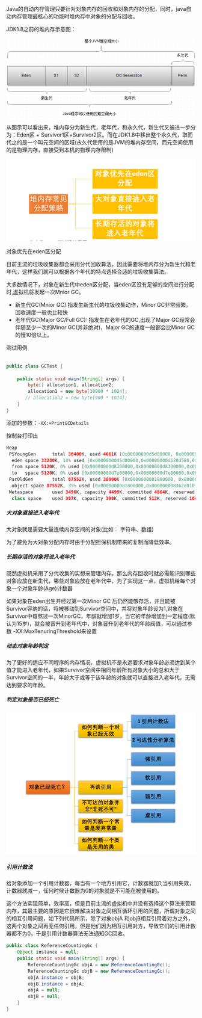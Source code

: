 Java的自动内存管理只要针对对象内存的回收和对象内存的分配，同时，java自动内存管理最核心的功能时堆内存中对象的分配与回收。

JDK1.8之前的堆内存示意图：

![](https://github.com/gaohueric/blogpicture/raw/master/jvm20.jpg)

从图示可以看出来，堆内存分为新生代，老年代，和永久代，新生代又被进一步分为：Eden区 + Survivor1区+Survivor2区。而在JDK1.8中移出整个永久代，取而代之的是一个叫元空间的区域(永久代使用的是JVM的堆内存空间，而元空间使用的是物理内存，直接受到本机的物理内存限制)

![](https://github.com/gaohueric/blogpicture/raw/master/jvm21.png)

对象优先在eden区分配

目前主流的垃圾收集器都会采用分代回收算法，因此需要将堆内存分为新生代和老年代，这样我们就可以根据各个年代的特点选择合适的垃圾收集算法。

大多数情况下，对象在新生代中eden区分配，当eden区没有足够的空间进行分配时,虚拟机将发起一次Mnior GC。

- 新生代GC(Mnior GC) 指发生新生代的垃圾收集动作，Minor GC非常频繁。回收速度一般也比较快
- 老年代GC(Major GC/Full GC): 指发生在老年代的GC,出现了Major GC经常会伴随至少一次的Minor GC(并非绝对)，Major GC的速度一般都会比Minor GC的慢10倍以上。

测试用例

```java

public class GCTest {

    public static void main(String[] args) {
        byte[] allocation1, allocation2;
        allocation1 = new byte[30900 * 1024];
       // allocation2 = new byte[900 * 1024];
    }
}
```

添加的参数：`-XX:+PrintGCDetails` 

控制台打印出

```java
Heap
 PSYoungGen      total 38400K, used 4661K [0x00000000d5d80000, 0x00000000d8800000, 0x0000000100000000)
  eden space 33280K, 14% used [0x00000000d5d80000,0x00000000d620d580,0x00000000d7e00000)
  from space 5120K, 0% used [0x00000000d8300000,0x00000000d8300000,0x00000000d8800000)
  to   space 5120K, 0% used [0x00000000d7e00000,0x00000000d7e00000,0x00000000d8300000)
 ParOldGen       total 87552K, used 30900K [0x0000000081800000, 0x0000000086d80000, 0x00000000d5d80000)
  object space 87552K, 35% used [0x0000000081800000,0x000000008362d010,0x0000000086d80000)
 Metaspace       used 3496K, capacity 4498K, committed 4864K, reserved 1056768K
  class space    used 387K, capacity 390K, committed 512K, reserved 1048576K
```

##### 大对象直接进入老年代

大对象就是需要大量连续内存空间的对象(比如： 字符串、数组)

为了避免为大对象分配内存时由于分配担保机制带来的复制而降低效率。

##### 长期存活的对象将进入老年代

既然虚拟机采用了分代收集的实想来管理内存，那么内存回收时就必需能识别哪些对象应放在新生代，哪些对象应放在老年代中，为了实现这一点，虚拟机给每个对象一个对象年龄(Age)计数器

如果对象在eden出生并经过第一次Minor GC 后仍然能够存活，并且能被Survivor容纳的话，将被移动到Survivor空间中，并将对象年龄设为1,对象在Survivor中每熬过一次MinorGC，年龄就增加1岁，当它的年龄增加到一定程度(默认为15岁)，就会被晋升到老年代中，对象晋升到老年代的年龄阀值，可以通过参数 -XX:MaxTenuringThreshold来设置

##### 动态对象年龄判定

为了更好的适应不同程序的内存情况，虚拟机不是永远要求对象年龄必须达到某个值才能进入老年代，如果Survivor空间中相同年龄所有对象大小的总和大于Survivor空间的一半，年龄大于或等于该年龄的对象就可以直接进入老年代，无需达到要求的年龄。



##### 判定对象是否已经死亡

![](https://github.com/gaohueric/blogpicture/raw/master/jvm25.jpg)



##### 引用计数法

给对象添加一个引用计数器，每当有一个地方引用它，计数器就加1;当引用失效，计数器就减一，任何时候计数器为0的对象就是不可能在被使用的。

这个方法实现简单，效率高，但是目前主流的虚拟机中并没有选择这个算法来管理内存，其最主要的原因是它很难解决对象之间相互循环引用的问题，所谓对象之间的相互引用问题，如下列代码所示，除了对象objA 和objB相互引用着对方之外，这两个对象之间再无任何引用，但是他们因为相互引用对方，导致它们的引用计数器都不为0，于是引用计数器算法无法通知GC回收。



```java
public class ReferenceCountingGc {
    Object instance = null;
	public static void main(String[] args) {
		ReferenceCountingGc objA = new ReferenceCountingGc();
		ReferenceCountingGc objB = new ReferenceCountingGc();
		objA.instance = objB;
		objB.instance = objA;
		objA = null;
		objB = null;
	}
}
```



